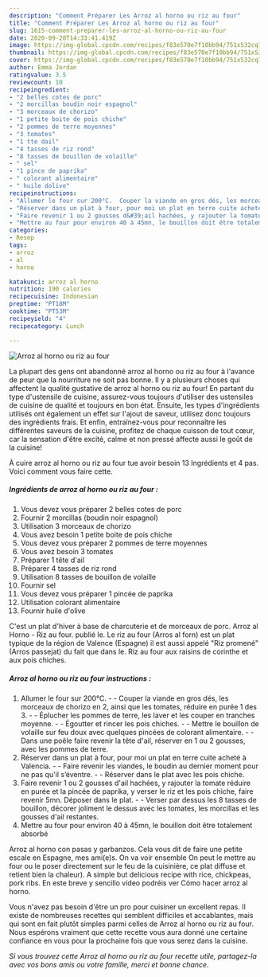 ```yaml
---
description: "Comment Préparer Les Arroz al horno ou riz au four"
title: "Comment Préparer Les Arroz al horno ou riz au four"
slug: 1615-comment-preparer-les-arroz-al-horno-ou-riz-au-four
date: 2020-09-20T14:33:41.419Z
image: https://img-global.cpcdn.com/recipes/f83e570e7f10bb94/751x532cq70/arroz-al-horno-ou-riz-au-four-photo-principale-de-la-recette.jpg
thumbnail: https://img-global.cpcdn.com/recipes/f83e570e7f10bb94/751x532cq70/arroz-al-horno-ou-riz-au-four-photo-principale-de-la-recette.jpg
cover: https://img-global.cpcdn.com/recipes/f83e570e7f10bb94/751x532cq70/arroz-al-horno-ou-riz-au-four-photo-principale-de-la-recette.jpg
author: Emma Jordan
ratingvalue: 3.5
reviewcount: 10
recipeingredient:
- "2 belles cotes de porc"
- "2 morcillas boudin noir espagnol"
- "3 morceaux de chorizo"
- "1 petite boite de pois chiche"
- "2 pommes de terre moyennes"
- "3 tomates"
- "1 tte dail"
- "4 tasses de riz rond"
- "8 tasses de bouillon de volaille"
- " sel"
- "1 pince de paprika"
- " colorant alimentaire"
- " huile dolive"
recipeinstructions:
- "Allumer le four sur 200°C.  Couper la viande en gros dés, les morceaux de chorizo en 2, ainsi que les tomates, réduire en purée 1 des 3.  Éplucher les pommes de terre, les laver et les couper en tranches moyenne.  Égoutter et rincer les pois chiches.  Mettre le bouillon de volaille sur feu doux avec quelques pincées de colorant alimentaire.  Dans une poêle faire revenir la tête d&#39;ail, réserver en 1 ou 2 gousses, avec les pommes de terre."
- "Réserver dans un plat à four, pour moi un plat en terre cuite acheté à Valencia.  Faire revenir les viandes, le boudin au dernier moment pour ne pas qu&#39;il s’éventre.  Réserver dans le plat avec les pois chiche."
- "Faire revenir 1 ou 2 gousses d&#39;ail hachées, y rajouter la tomate réduire en purée et la pincée de paprika, y verser le riz et les pois chiche, faire revenir 5mn. Déposer dans le plat.  Verser par dessus les 8 tasses de bouillon, décorer joliment le dessus avec les tomates, les morcillas et les gousses d&#39;ail restantes."
- "Mettre au four pour environ 40 à 45mn, le bouillon doit être totalement absorbé"
categories:
- Resep
tags:
- arroz
- al
- horno

katakunci: arroz al horno 
nutrition: 190 calories
recipecuisine: Indonesian
preptime: "PT18M"
cooktime: "PT53M"
recipeyield: "4"
recipecategory: Lunch

---
```



![Arroz al horno ou riz au four](https://img-global.cpcdn.com/recipes/f83e570e7f10bb94/751x532cq70/arroz-al-horno-ou-riz-au-four-photo-principale-de-la-recette.jpg)

La plupart des gens ont abandonné arroz al horno ou riz au four à l'avance de peur que la nourriture ne soit pas bonne. Il y a plusieurs choses qui affectent la qualité gustative de arroz al horno ou riz au four! En partant du type d'ustensile de cuisine, assurez-vous toujours d'utiliser des ustensiles de cuisine de qualité et toujours en bon état. Ensuite, les types d'ingrédients utilisés ont également un effet sur l'ajout de saveur, utilisez donc toujours des ingrédients frais. Et enfin, entraînez-vous pour reconnaître les différentes saveurs de la cuisine, profitez de chaque cuisson de tout cœur, car la sensation d'être excité, calme et non pressé affecte aussi le goût de la cuisine!

<!--inarticleads1-->

À cuire arroz al horno ou riz au four tue avoir besoin 13 Ingrédients et 4 pas. Voici comment vous faire cette.

##### Ingrédients de arroz al horno ou riz au four :

1. Vous devez vous préparer 2 belles cotes de porc
1. Fournir 2 morcillas (boudin noir espagnol)
1. Utilisation 3 morceaux de chorizo
1. Vous avez besoin 1 petite boite de pois chiche
1. Vous devez vous préparer 2 pommes de terre moyennes
1. Vous avez besoin 3 tomates
1. Préparer 1 tête d&#39;ail
1. Préparer 4 tasses de riz rond
1. Utilisation 8 tasses de bouillon de volaille
1. Fournir  sel
1. Vous devez vous préparer 1 pincée de paprika
1. Utilisation  colorant alimentaire
1. Fournir  huile d&#39;olive


C&#39;est un plat d&#39;hiver à base de charcuterie et de morceaux de porc. Arroz al Horno - Riz au four. publié le. Le riz au four (Arros al forn) est un plat typique de la région de Valence (Espagne) il est aussi appelé &#34;Riz promené&#34; (Arros passejat) du fait que dans le. Riz au four aux raisins de corinthe et aux pois chiches. 

<!--inarticleads2-->

##### Arroz al horno ou riz au four instructions :

1. Allumer le four sur 200°C. -  - Couper la viande en gros dés, les morceaux de chorizo en 2, ainsi que les tomates, réduire en purée 1 des 3. -  - Éplucher les pommes de terre, les laver et les couper en tranches moyenne. -  - Égoutter et rincer les pois chiches. -  - Mettre le bouillon de volaille sur feu doux avec quelques pincées de colorant alimentaire. -  - Dans une poêle faire revenir la tête d&#39;ail, réserver en 1 ou 2 gousses, avec les pommes de terre.
1. Réserver dans un plat à four, pour moi un plat en terre cuite acheté à Valencia. -  - Faire revenir les viandes, le boudin au dernier moment pour ne pas qu&#39;il s’éventre. -  - Réserver dans le plat avec les pois chiche.
1. Faire revenir 1 ou 2 gousses d&#39;ail hachées, y rajouter la tomate réduire en purée et la pincée de paprika, y verser le riz et les pois chiche, faire revenir 5mn. Déposer dans le plat. -  - Verser par dessus les 8 tasses de bouillon, décorer joliment le dessus avec les tomates, les morcillas et les gousses d&#39;ail restantes.
1. Mettre au four pour environ 40 à 45mn, le bouillon doit être totalement absorbé


Arroz al horno con pasas y garbanzos. Cela vous dit de faire une petite escale en Espagne, mes ami(e)s. On va voir ensemble On peut le mettre au four ou le poser directement sur le feu de la cuisinière, ce plat diffuse et retient bien la chaleur). A simple but delicious recipe with rice, chickpeas, pork ribs. En este breve y sencillo vídeo podréis ver Cómo hacer arroz al horno. 

<!--inarticleads1-->

<p>
Vous n'avez pas besoin d'être un pro pour cuisiner un excellent repas. Il existe de nombreuses recettes qui semblent difficiles et accablantes, mais qui sont en fait plutôt simples parmi celles de Arroz al horno ou riz au four. Nous espérons vraiment que cette recette vous aura donné une certaine confiance en vous pour la prochaine fois que vous serez dans la cuisine.
</p>

<p>
<i>Si vous trouvez cette Arroz al horno ou riz au four recette utile, partagez-la avec vos bons amis ou votre famille, merci et bonne chance.</i>
</p>
